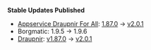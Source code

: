 **Stable Updates Published**

* [Appservice Draupnir For All](https://github.com/the-draupnir-project/Draupnir): [1.87.0](https://github.com/the-draupnir-project/Draupnir/releases/tag/v1.87.0) -> [v2.0.1](https://github.com/the-draupnir-project/Draupnir/releases/tag/v2.0.1)
* Borgmatic: 1.9.5 -> 1.9.6
* [Draupnir](https://github.com/the-draupnir-project/Draupnir): [v1.87.0](https://github.com/the-draupnir-project/Draupnir/releases/tag/v1.87.0) -> [v2.0.1](https://github.com/the-draupnir-project/Draupnir/releases/tag/v2.0.1)

